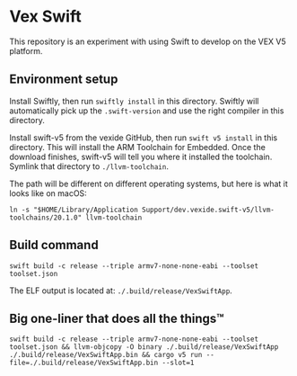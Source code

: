 # Vex Swift

This repository is an experiment with using Swift to develop on the VEX V5 platform.

## Environment setup

Install Swiftly, then run `swiftly install` in this directory. Swiftly will automatically pick up the `.swift-version` and use the right compiler in this directory.

Install swift-v5 from the vexide GitHub, then run `swift v5 install` in this directory. This will install the ARM Toolchain for Embedded. Once the download finishes, swift-v5 will tell you where it installed the toolchain. Symlink that directory to `./llvm-toolchain`.

The path will be different on different operating systems, but here is what it looks like on macOS:

```shell
ln -s "$HOME/Library/Application Support/dev.vexide.swift-v5/llvm-toolchains/20.1.0" llvm-toolchain
```

## Build command

```shell
swift build -c release --triple armv7-none-none-eabi --toolset toolset.json
```

The ELF output is located at: `./.build/release/VexSwiftApp`.

## Big one-liner that does all the things™

```shell
swift build -c release --triple armv7-none-none-eabi --toolset toolset.json && llvm-objcopy -O binary ./.build/release/VexSwiftApp ./.build/release/VexSwiftApp.bin && cargo v5 run --file=./.build/release/VexSwiftApp.bin --slot=1
```